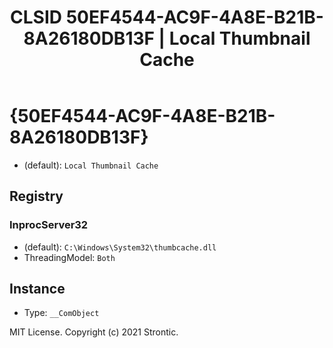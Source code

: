 ﻿---
title: "CLSID 50EF4544-AC9F-4A8E-B21B-8A26180DB13F | Local Thumbnail Cache"
excerpt: What is COM-Object CLSID 50EF4544-AC9F-4A8E-B21B-8A26180DB13F?
---

# {50EF4544-AC9F-4A8E-B21B-8A26180DB13F}

* (default): `Local Thumbnail Cache`

## Registry


### InprocServer32

* (default): `C:\Windows\System32\thumbcache.dll`
* ThreadingModel: `Both`

## Instance

* Type: `__ComObject`

MIT License. Copyright (c) 2021 Strontic.


